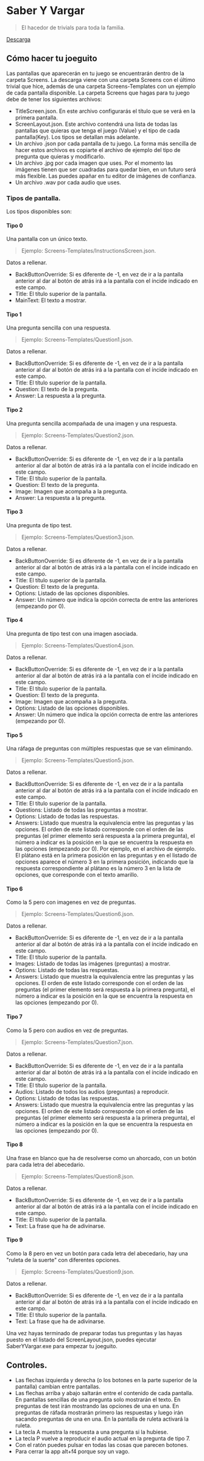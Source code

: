 # Saber Y Vargar

> El hacedor de trivials para toda la familia.

[Descarga](https://github.com/varguiniano/SaberYVargar/releases/download/latest/SaberYVargar.7z)

## Cómo hacer tu joeguito

Las pantallas que aparecerán en tu juego se encuentrarán dentro de la carpeta Screens. La descarga viene con una carpeta Screens con el último trivial que hice, además de una carpeta Screens-Templates con un ejemplo de cada pantalla disponible. La carpeta Screens que hagas para tu juego debe de tener los siguientes archivos:

- TitleScreen.json.
  En este archivo configurarás el título que se verá en la primera pantalla.
- ScreenLayout.json.
  Este archivo contendrá una lista de todas las pantallas que quieras que tenga el juego (Value) y el tipo de cada pantalla(Key). Los tipos se detallan más adelante.
- Un archivo .json por cada pantalla de tu juego. La forma más sencilla de hacer estos archivos es copiarte el archivo de ejemplo del tipo de pregunta que quieras y modificarlo.
- Un archivo .jpg por cada imagen que uses. Por el momento las imágenes tienen que ser cuadradas para quedar bien, en un futuro será más flexible. Las puedes apañar en tu editor de imágenes de confianza.
- Un archivo .wav por cada audio que uses.


### Tipos de pantalla.
Los tipos disponibles son:

#### Tipo 0
Una pantalla con un único texto.

> Ejemplo: Screens-Templates/InstructionsScreen.json.

Datos a rellenar.
- BackButtonOverride: Si es diferente de -1, en vez de ir a la pantalla anterior al dar al botón de atrás irá a la pantalla con el íncide indicado en este campo.
- Title: El título superior de la pantalla.
- MainText: El texto a mostrar.

#### Tipo 1
Una pregunta sencilla con una respuesta.

> Ejemplo: Screens-Templates/Question1.json.

Datos a rellenar.
- BackButtonOverride: Si es diferente de -1, en vez de ir a la pantalla anterior al dar al botón de atrás irá a la pantalla con el íncide indicado en este campo.
- Title: El título superior de la pantalla.
- Question: El texto de la pregunta.
- Answer: La respuesta a la pregunta.

#### Tipo 2
Una pregunta sencilla acompañada de una imagen y una respuesta.

> Ejemplo: Screens-Templates/Question2.json.

Datos a rellenar.
- BackButtonOverride: Si es diferente de -1, en vez de ir a la pantalla anterior al dar al botón de atrás irá a la pantalla con el íncide indicado en este campo.
- Title: El título superior de la pantalla.
- Question: El texto de la pregunta.
- Image: Imagen que acompaña a la pregunta.
- Answer: La respuesta a la pregunta.

#### Tipo 3
Una pregunta de tipo test.

> Ejemplo: Screens-Templates/Question3.json.

Datos a rellenar.
- BackButtonOverride: Si es diferente de -1, en vez de ir a la pantalla anterior al dar al botón de atrás irá a la pantalla con el íncide indicado en este campo.
- Title: El título superior de la pantalla.
- Question: El texto de la pregunta.
- Options: Listado de las opciones disponibles.
- Answer: Un número que indica la opción correcta de entre las anteriores (empezando por 0).

#### Tipo 4
Una pregunta de tipo test con una imagen asociada.

> Ejemplo: Screens-Templates/Question4.json.

Datos a rellenar.
- BackButtonOverride: Si es diferente de -1, en vez de ir a la pantalla anterior al dar al botón de atrás irá a la pantalla con el íncide indicado en este campo.
- Title: El título superior de la pantalla.
- Question: El texto de la pregunta.
- Image: Imagen que acompaña a la pregunta.
- Options: Listado de las opciones disponibles.
- Answer: Un número que indica la opción correcta de entre las anteriores (empezando por 0).

#### Tipo 5
Una ráfaga de preguntas con múltiples respuestas que se van eliminando.

> Ejemplo: Screens-Templates/Question5.json.

Datos a rellenar.
- BackButtonOverride: Si es diferente de -1, en vez de ir a la pantalla anterior al dar al botón de atrás irá a la pantalla con el íncide indicado en este campo.
- Title: El título superior de la pantalla.
- Questions: Listado de todas las preguntas a mostrar.
- Options: Listado de todas las respuestas.
- Answers: Listado que muestra la equivalencia entre las preguntas y las opciones. El orden de este listado corresponde con el orden de las preguntas (el primer elemento será respuesta a la primera pregunta), el número a indicar es la posición en la que se encuentra la respuesta en las opciones (empezando por 0). Por ejemplo, en el archivo de ejemplo. El plátano está en la primera posición en las preguntas y en el listado de opciones aparece el número 3 en la primera posición, indicando que la respuesta correspondiente al plátano es la número 3 en la lista de opciones, que corresponde con el texto amarillo.

#### Tipo 6
Como la 5 pero con imagenes en vez de preguntas.

> Ejemplo: Screens-Templates/Question6.json.

Datos a rellenar.
- BackButtonOverride: Si es diferente de -1, en vez de ir a la pantalla anterior al dar al botón de atrás irá a la pantalla con el íncide indicado en este campo.
- Title: El título superior de la pantalla.
- Images: Listado de todas las imágenes (preguntas) a mostrar.
- Options: Listado de todas las respuestas.
- Answers: Listado que muestra la equivalencia entre las preguntas y las opciones. El orden de este listado corresponde con el orden de las preguntas (el primer elemento será respuesta a la primera pregunta), el número a indicar es la posición en la que se encuentra la respuesta en las opciones (empezando por 0).

#### Tipo 7
Como la 5 pero con audios en vez de preguntas.

> Ejemplo: Screens-Templates/Question7.json.

Datos a rellenar.
- BackButtonOverride: Si es diferente de -1, en vez de ir a la pantalla anterior al dar al botón de atrás irá a la pantalla con el íncide indicado en este campo.
- Title: El título superior de la pantalla.
- Audios: Listado de todos los audios (preguntas) a reproducir.
- Options: Listado de todas las respuestas.
- Answers: Listado que muestra la equivalencia entre las preguntas y las opciones. El orden de este listado corresponde con el orden de las preguntas (el primer elemento será respuesta a la primera pregunta), el número a indicar es la posición en la que se encuentra la respuesta en las opciones (empezando por 0).

#### Tipo 8
Una frase en blanco que ha de resolverse como un ahorcado, con un botón para cada letra del abecedario.

> Ejemplo: Screens-Templates/Question8.json.

Datos a rellenar.
- BackButtonOverride: Si es diferente de -1, en vez de ir a la pantalla anterior al dar al botón de atrás irá a la pantalla con el íncide indicado en este campo.
- Title: El título superior de la pantalla.
- Text: La frase que ha de adivinarse.

#### Tipo 9
Como la 8 pero en vez un botón para cada letra del abecedario, hay una "ruleta de la suerte" con diferentes opciones.

> Ejemplo: Screens-Templates/Question9.json.

Datos a rellenar.
- BackButtonOverride: Si es diferente de -1, en vez de ir a la pantalla anterior al dar al botón de atrás irá a la pantalla con el íncide indicado en este campo.
- Title: El título superior de la pantalla.
- Text: La frase que ha de adivinarse.

Una vez hayas terminado de preparar todas tus preguntas y las hayas puesto en el listado del ScreenLayout.json, puedes ejecutar SaberYVargar.exe para empezar tu joeguito.

## Controles.
- Las flechas izquierda y derecha (o los botones en la parte superior de la pantalla) cambian entre pantallas.
- Las flechas arriba y abajo saltarán entre el contenido de cada pantalla. En pantallas sencillas de una pregunta solo mostrarán el texto. En preguntas de test irán mostrando las opciones de una en una. En preguntas de ráfada mostrarán primero las respuestas y luego irán sacando preguntas de una en una. En la pantalla de ruleta activará la ruleta.
- La tecla A muestra la respuesta a una pregunta si la hubiese.
- La tecla P vuelve a reproducir el audio actual en la pregunta de tipo 7.
- Con el ratón puedes pulsar en todas las cosas que parecen botones.
- Para cerrar la app alt+f4 porque soy un vago.
